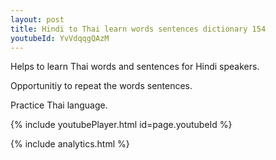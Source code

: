 ```yaml
---
layout: post
title: Hindi to Thai learn words sentences dictionary 154 
youtubeId: YvVdqqgQAzM
---
```

 
 
Helps to learn Thai words and sentences for Hindi speakers.

Opportunitiy to repeat the words sentences. 

Practice Thai language. 
 
{% include youtubePlayer.html id=page.youtubeId %}
 
 
{% include analytics.html %}